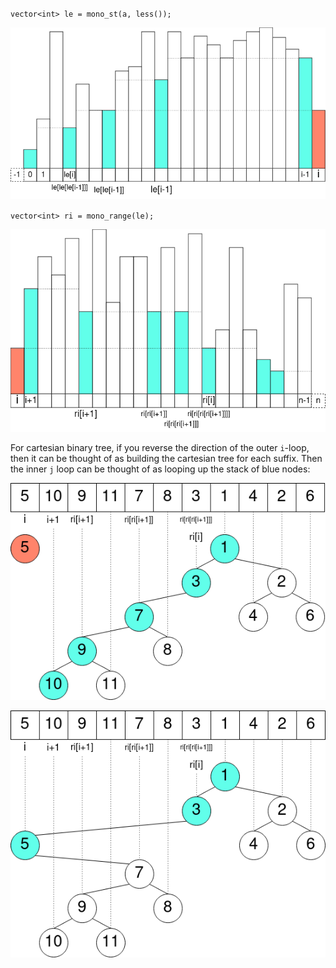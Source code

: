 `vector<int> le = mono_st(a, less());`

![](mono_stack_le.png)

`vector<int> ri = mono_range(le);`

![](mono_stack_ri.png)

For cartesian binary tree, if you reverse the direction of the outer `i`-loop,
    then it can be thought of as building the cartesian tree for each suffix.
    Then the inner `j` loop can be thought of as looping up the stack of blue nodes:

![](cartesian_binary_tree_before.png)

![](cartesian_binary_tree_after.png)
